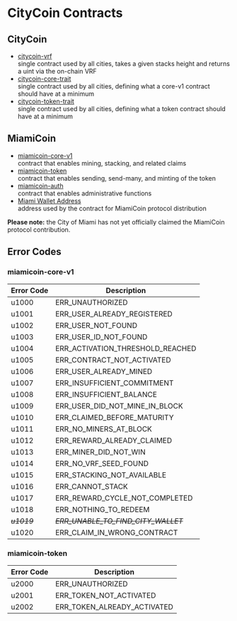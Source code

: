 # CityCoin Contracts

## CityCoin

* [citycoin-vrf](https://explorer.stacks.co/txid/0x6e18dbc3a687270a7015ebef73a590d4f066538b41bf7cb7c8d7d891b6442964)\
  single contract used by all cities, takes a given stacks height and returns a uint via the on-chain VRF
* [citycoin-core-trait](https://explorer.stacks.co/txid/0x9751f503896ca13ba797e119d1b62d990b854bee3a63301e737fa9d3ebf8ffa6)\
  single contract used by all cities, defining what a core-v1 contract should have at a minimum
* [citycoin-token-trait](https://explorer.stacks.co/txid/0xf64fedb420622d0403154465c176e06ecbbed306ec2337f9fb8f7bbe6c6a8575)\
  single contract used by all cities, defining what a token contract should have at a minimum

## MiamiCoin

* [miamicoin-core-v1](https://explorer.stacks.co/txid/0x224eb853ab072591c382b1c917136dcdd6590df80ab646bfed432d779612258f?chain=mainnet)\
  contract that enables mining, stacking, and related claims
* [miamicoin-token](https://explorer.stacks.co/txid/0xc513b769c261233865c43f101438bd6359636ecacfe34576e6424d6c2629174e?chain=mainnet)\
  contract that enables sending, send-many, and minting of the token
* [miamicoin-auth](https://explorer.stacks.co/txid/0x3c9303ada7f0dbf6f814722cb4a6c13752f187bde0b800bd6f84a342505e006b?chain=mainnet)\
  contract that enables administrative functions
* [Miami Wallet Address](https://explorer.stacks.co/address/SM2MARAVW6BEJCD13YV2RHGYHQWT7TDDNMNRB1MVT?chain=mainnet)\
  address used by the contract for MiamiCoin protocol distribution

**Please note:** the City of Miami has not yet officially claimed the MiamiCoin protocol contribution.

## Error Codes

### miamicoin-core-v1

| Error Code  | Description                               |
| ----------- | ----------------------------------------- |
| u1000       | ERR\_UNAUTHORIZED                         |
| u1001       | ERR\_USER\_ALREADY\_REGISTERED            |
| u1002       | ERR\_USER\_NOT\_FOUND                     |
| u1003       | ERR\_USER\_ID\_NOT\_FOUND                 |
| u1004       | ERR\_ACTIVATION\_THRESHOLD\_REACHED       |
| u1005       | ERR\_CONTRACT\_NOT\_ACTIVATED             |
| u1006       | ERR\_USER\_ALREADY\_MINED                 |
| u1007       | ERR\_INSUFFICIENT\_COMMITMENT             |
| u1008       | ERR\_INSUFFICIENT\_BALANCE                |
| u1009       | ERR\_USER\_DID\_NOT\_MINE\_IN\_BLOCK      |
| u1010       | ERR\_CLAIMED\_BEFORE\_MATURITY            |
| u1011       | ERR\_NO\_MINERS\_AT\_BLOCK                |
| u1012       | ERR\_REWARD\_ALREADY\_CLAIMED             |
| u1013       | ERR\_MINER\_DID\_NOT\_WIN                 |
| u1014       | ERR\_NO\_VRF\_SEED\_FOUND                 |
| u1015       | ERR\_STACKING\_NOT\_AVAILABLE             |
| u1016       | ERR\_CANNOT\_STACK                        |
| u1017       | ERR\_REWARD\_CYCLE\_NOT\_COMPLETED        |
| u1018       | ERR\_NOTHING\_TO\_REDEEM                  |
| ~~_u1019_~~ | ~~_ERR\_UNABLE\_TO\_FIND\_CITY\_WALLET_~~ |
| u1020       | ERR\_CLAIM\_IN\_WRONG\_CONTRACT           |

### miamicoin-token

| Error Code | Description                    |
| ---------- | ------------------------------ |
| u2000      | ERR\_UNAUTHORIZED              |
| u2001      | ERR\_TOKEN\_NOT\_ACTIVATED     |
| u2002      | ERR\_TOKEN\_ALREADY\_ACTIVATED |
